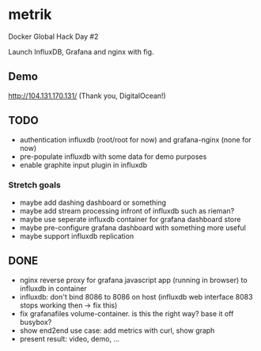 metrik
=====

Docker Global Hack Day #2

Launch InfluxDB, Grafana and nginx with fig.

## Demo

http://104.131.170.131/   (Thank you, DigitalOcean!)

## TODO
* authentication influxdb (root/root for now) and grafana-nginx (none for now)
* pre-populate influxdb with some data for demo purposes
* enable graphite input plugin in influxdb

### Stretch goals
* maybe add dashing dashboard or something
* maybe add stream processing infront of influxdb such as rieman?
* maybe use seperate influxdb container for grafana dashboard store
* maybe pre-configure grafana dashboard with something more useful
* maybe support influxdb replication

## DONE
* nginx reverse proxy for grafana javascript app (running in browser) to influxdb in container
* influxdb: don't bind 8086 to 8086 on host (influxdb web interface 8083 stops working then -> fix this)
* fix grafanafiles volume-container. is this the right way? base it off busybox?
* show end2end use case: add metrics with curl, show graph
* present result: video, demo, ...
